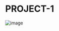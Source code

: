 # PROJECT-1
![image](https://user-images.githubusercontent.com/78921146/125200444-d44a4980-e288-11eb-9e22-c6836f28c749.jpg)

